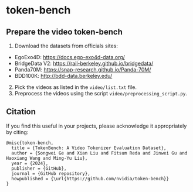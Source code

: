 <!-- # SPDX-FileCopyrightText: Copyright (c) 2024 NVIDIA CORPORATION & AFFILIATES. All rights reserved.
# SPDX-License-Identifier: Apache-2.0
#
# Licensed under the Apache License, Version 2.0 (the "License");
# you may not use this file except in compliance with the License.
# You may obtain a copy of the License at
#
# http://www.apache.org/licenses/LICENSE-2.0
#
# Unless required by applicable law or agreed to in writing, software
# distributed under the License is distributed on an "AS IS" BASIS,
# WITHOUT WARRANTIES OR CONDITIONS OF ANY KIND, either express or implied.
# See the License for the specific language governing permissions and
# limitations under the License. -->

# token-bench



## Prepare the video token-bench

1. Download the datasets from officials sites:
* EgoExo4D: https://docs.ego-exo4d-data.org/
* BridgeData V2: https://rail-berkeley.github.io/bridgedata/
* Panda70M: https://snap-research.github.io/Panda-70M/
* BDD100K: http://bdd-data.berkeley.edu/

2. Pick the videos as listed in the `video/list.txt` file.
3. Preprocess the videos using the script `video/preprocessing_script.py`.

## Citation
If you find this useful in your projects, please acknowledge it
appropriately by citing:


```
@misc{token-bench,
  title = {TokenBench: A Video Tokenizer Evaluation Dataset},
  author = {Songwei Ge and Xian Liu and Fitsum Reda and Jinwei Gu and Haoxiang Wang and Ming-Yu Liu},
  year = {2024},
  publisher = {GitHub},
  journal = {GitHub repository},
  howpublished = {\url{https://github.com/nvidia/token-bench}}
}
```
